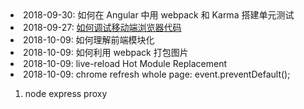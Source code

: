 <li>2018-09-30: <a>如何在 Angular 中用 webpack 和 Karma 搭建单元测试</a></li>

<li>2018-09-27: <a href="/2018/10/01/tools-mobile-browser-debug.html">如何调试移动端浏览器代码</a></li>

<li>2018-10-09: 如何理解前端模块化</li>


<li>2018-10-09: <a>如何利用 webpack 打包图片</a></li>

<li>2018-10-09: <a> live-reload Hot Module Replacement</a></li>

<li>2018-10-09: <a>chrome refresh whole page: event.preventDefault();</a></li>

1. node express proxy